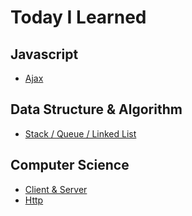 # Today I Learned

## Javascript
* [Ajax](https://github.com/reesekimm/TIL/blob/master/Javascript/AJAX.md)

## Data Structure & Algorithm
* [Stack / Queue / Linked List](https://github.com/reesekimm/TIL/blob/master/Data_structure_and_algorithm/Stack_Queue_LinkedList.md)

## Computer Science
* [Client & Server](https://github.com/reesekimm/TIL/blob/master/CS/Client_and_Server.md)
* [Http](https://github.com/reesekimm/TIL/blob/master/CS/HTTP.md)
